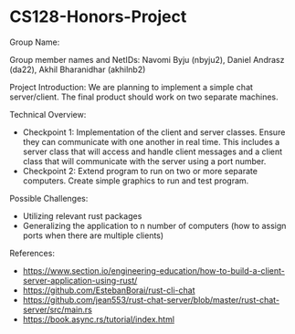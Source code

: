 # CS128-Honors-Project
Group Name: 

Group member names and NetIDs: Navomi Byju (nbyju2), Daniel Andrasz (da22), Akhil Bharanidhar (akhilnb2)

Project Introduction: We are planning to implement a simple chat server/client. The final product should work on two separate machines.

Technical Overview:
- Checkpoint 1: Implementation of the client and server classes. Ensure they can communicate with one another in real time. This includes a server class that will access and handle client messages and a client class that will communicate with the server using a port number.
- Checkpoint 2: Extend program to run on two or more separate computers. Create simple graphics to run and test program.

Possible Challenges: 
- Utilizing relevant rust packages
- Generalizing the application to n number of computers (how to assign ports when there are multiple clients)

References: 
- https://www.section.io/engineering-education/how-to-build-a-client-server-application-using-rust/
- https://github.com/EstebanBorai/rust-cli-chat
- https://github.com/jean553/rust-chat-server/blob/master/rust-chat-server/src/main.rs
- https://book.async.rs/tutorial/index.html

